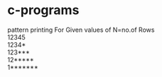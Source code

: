 # c-programs
pattern printing
For Given values of N=no.of Rows\
12345\
1234*\
123***\
12*****\
1*******
